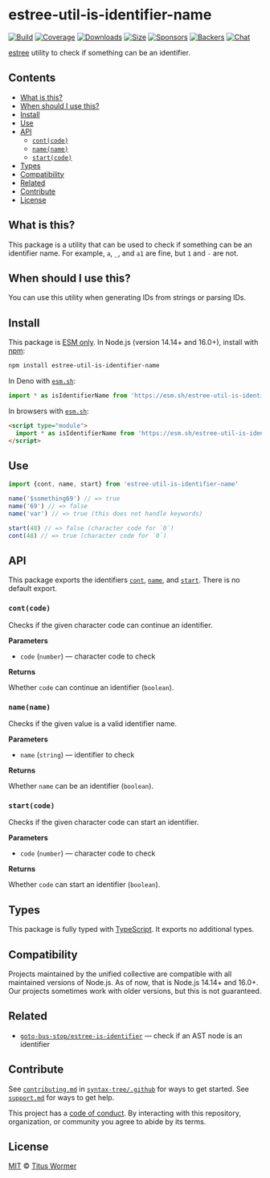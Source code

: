 # estree-util-is-identifier-name

[![Build](https://github.com/syntax-tree/estree-util-is-identifier-name/workflows/main/badge.svg)](https://github.com/syntax-tree/estree-util-is-identifier-name/actions) [![Coverage](https://img.shields.io/codecov/c/github/syntax-tree/estree-util-is-identifier-name.svg)](https://codecov.io/github/syntax-tree/estree-util-is-identifier-name) [![Downloads](https://img.shields.io/npm/dm/estree-util-is-identifier-name.svg)](https://www.npmjs.com/package/estree-util-is-identifier-name) [![Size](https://img.shields.io/bundlephobia/minzip/estree-util-is-identifier-name.svg)](https://bundlephobia.com/result?p=estree-util-is-identifier-name) [![Sponsors](https://opencollective.com/unified/sponsors/badge.svg)](https://opencollective.com/unified) [![Backers](https://opencollective.com/unified/backers/badge.svg)](https://opencollective.com/unified) [![Chat](https://img.shields.io/badge/chat-discussions-success.svg)](https://github.com/syntax-tree/unist/discussions)

[estree](https://github.com/estree/estree) utility to check if something can be an identifier.

## Contents

* [What is this?](./#what-is-this)
* [When should I use this?](./#when-should-i-use-this)
* [Install](./#install)
* [Use](./#use)
* [API](./#api)
  * [`cont(code)`](./#contcode)
  * [`name(name)`](./#namename)
  * [`start(code)`](./#startcode)
* [Types](./#types)
* [Compatibility](./#compatibility)
* [Related](./#related)
* [Contribute](./#contribute)
* [License](./#license)

## What is this?

This package is a utility that can be used to check if something can be an identifier name. For example, `a`, `_`, and `a1` are fine, but `1` and `-` are not.

## When should I use this?

You can use this utility when generating IDs from strings or parsing IDs.

## Install

This package is [ESM only](https://gist.github.com/sindresorhus/a39789f98801d908bbc7ff3ecc99d99c). In Node.js (version 14.14+ and 16.0+), install with [npm](https://docs.npmjs.com/cli/install):

```sh
npm install estree-util-is-identifier-name
```

In Deno with [`esm.sh`](https://esm.sh):

```js
import * as isIdentifierName from 'https://esm.sh/estree-util-is-identifier-name@2'
```

In browsers with [`esm.sh`](https://esm.sh):

```html
<script type="module">
  import * as isIdentifierName from 'https://esm.sh/estree-util-is-identifier-name@2?bundle'
</script>
```

## Use

```js
import {cont, name, start} from 'estree-util-is-identifier-name'

name('$something69') // => true
name('69') // => false
name('var') // => true (this does not handle keywords)

start(48) // => false (character code for `0`)
cont(48) // => true (character code for `0`)
```

## API

This package exports the identifiers [`cont`](./#contcode), [`name`](./#namename), and [`start`](./#startcode). There is no default export.

### `cont(code)`

Checks if the given character code can continue an identifier.

**Parameters**

* `code` (`number`) — character code to check

**Returns**

Whether `code` can continue an identifier (`boolean`).

### `name(name)`

Checks if the given value is a valid identifier name.

**Parameters**

* `name` (`string`) — identifier to check

**Returns**

Whether `name` can be an identifier (`boolean`).

### `start(code)`

Checks if the given character code can start an identifier.

**Parameters**

* `code` (`number`) — character code to check

**Returns**

Whether `code` can start an identifier (`boolean`).

## Types

This package is fully typed with [TypeScript](https://www.typescriptlang.org). It exports no additional types.

## Compatibility

Projects maintained by the unified collective are compatible with all maintained versions of Node.js. As of now, that is Node.js 14.14+ and 16.0+. Our projects sometimes work with older versions, but this is not guaranteed.

## Related

* [`goto-bus-stop/estree-is-identifier`](https://github.com/goto-bus-stop/estree-is-identifier) — check if an AST node is an identifier

## Contribute

See [`contributing.md`](https://github.com/syntax-tree/.github/blob/main/contributing.md) in [`syntax-tree/.github`](https://github.com/syntax-tree/.github) for ways to get started. See [`support.md`](https://github.com/syntax-tree/.github/blob/main/support.md) for ways to get help.

This project has a [code of conduct](https://github.com/syntax-tree/.github/blob/main/code-of-conduct.md). By interacting with this repository, organization, or community you agree to abide by its terms.

## License

[MIT](license/) © [Titus Wormer](https://wooorm.com)
